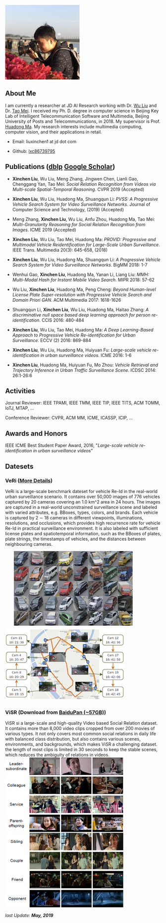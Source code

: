 ![Image](./images/photo1_240.jpg)

## About Me
I am currently a researcher at JD AI Research working with Dr. [Wu Liu](https://liuwu.weebly.com/) and Dr. [Tao Mei](https://taomei.me/).
I received my Ph. D. degree in computer science in Beijing Key Lab of Intelligent Telecommunication Software and Multimedia, Beijing University of Posts and Telecommunications, in 2018. 
My supervisor is Prof. [Huadong Ma](https://int.bupt.edu.cn/content/content.php?p=2_4_266). 
My research interests include multimedia computing, computer vision, and their applications in retail.

* Email: liuxinchen1 at jd dot com

* Github: [lxc86739795](https://github.com/lxc86739795)

## Publications ([dblp](https://dblp.uni-trier.de/pers/hd/l/Liu:Xinchen) [Google Scholar](https://scholar.google.com/citations?user=31Dv7M0AAAAJ&hl=en))

- **Xinchen Liu**, Wu Liu, Meng Zhang, Jingwen Chen, Lianli Gao, Chenggang Yan, Tao Mei:
_Social Relation Recognition from Videos via Multi-scale Spatial-Temporal Reasoning_. CVPR 2019 (Accepted)

- **Xinchen Liu**, Wu Liu, Huadong Ma, Shuangqun Li:
_PVSS: A Progressive Vehicle Search System for Video Surveillance Networks_. Journal of Computer Science and Technology, (2019) (Accepted)

- Meng Zhang, **Xinchen Liu**, Wu Liu, Anfu Zhou, Huadong Ma, Tao Mei:
_Multi-Granularity Reasoning for Social Relation Recognition from Images_. ICME 2019 (Accepted)

- **Xinchen Liu**, Wu Liu, Tao Mei, Huadong Ma:
_PROVID: Progressive and Multimodal Vehicle Reidentification for Large-Scale Urban Surveillance_. IEEE Trans. Multimedia 20(3): 645-658, (2018)

- **Xinchen Liu**, Wu Liu, Huadong Ma, Shuangqun Li:
_A Progressive Vehicle Search System for Video Surveillance Networks_. BigMM 2018: 1-7

- Wenhui Gao, **Xinchen Liu**, Huadong Ma, Yanan Li, Liang Liu:
_MMH: Multi-Modal Hash for Instant Mobile Video Search_. MIPR 2018: 57-62

- Wu Liu, **Xinchen Liu**, Huadong Ma, Peng Cheng:
_Beyond Human-level License Plate Super-resolution with Progressive Vehicle Search and Domain Priori GAN_. ACM Multimedia 2017: 1618-1626

- Shuangqun Li, **Xinchen Liu**, Wu Liu, Huadong Ma, Haitao Zhang:
_A discriminative null space based deep learning approach for person re-identification_. CCIS 2016: 480-484

- **Xinchen Liu**, Wu Liu, Tao Mei, Huadong Ma:
_A Deep Learning-Based Approach to Progressive Vehicle Re-identification for Urban Surveillance_. ECCV (2) 2016: 869-884

- **Xinchen Liu**, Wu Liu, Huadong Ma, Huiyuan Fu:
_Large-scale vehicle re-identification in urban surveillance videos_. ICME 2016: 1-6

- **Xinchen Liu**, Huadong Ma, Huiyuan Fu, Mo Zhou:
_Vehicle Retrieval and Trajectory Inference in Urban Traffic Surveillance Scene_. ICDSC 2014: 26:1-26:6

## Activities
Journal Reviewer: IEEE TPAMI, IEEE TMM, IEEE TIP, IEEE TITS, ACM TOMM, IoTJ, MTAP, ...

Conference Reviewer: CVPR, ACM MM, ICME, ICASSP, ICIP, ...

## Awards and Honors
IEEE ICME Best Student Paper Award, 2016, "_Large-scale vehicle re-identification in urban surveillance videos_"

## Datesets

### VeRi ([More Details](http://vehiclereid.github.io/VeRi/))
VeRi is a large-scale benchmark dateset for vehicle Re-Id in the real-world urban surveillance scenario.
It contains over 50,000 images of 776 vehicles captured by 20 cameras covering an 1.0 km^2 area in 24 hours.
The images are captured in a real-world unconstrained surveillance scene and labeled with varied attributes, e.g. BBoxes, types, colors, and brands.
Each vehicle is captured by 2 ∼ 18 cameras in different viewpoints, illuminations, resolutions, and occlusions, which provides high recurrence rate for vehicle Re-Id in practical surveillance environment.
It is also labeled with sufficient license plates and spatiotemporal information, such as the BBoxes of plates, plate strings, the timestamps of vehicles, and the distances between neighbouring cameras.

&ensp;&ensp;&ensp;&ensp;![Image](./images/VeRi_240.png)&ensp;&ensp;![Image](./images/VeRi2_240.png)

### ViSR (Download from [BaiduPan (~57GB)](https://pan.baidu.com/s/1Rnk5oMJlLjAHi0vEgzqEWg))
ViSR si a large-scale and high-quality Video based Social Relation dataset.
It contains more than 8,000 video clips cropped from over 200 movies of various types.
It not only covers most common social relations in daily life with balanced class distribution, but also contains various scenes, environments, and backgrounds, which makes ViSR
a challenging dataset. 
the length of most clips is limited in 30 seconds to keep the stable scenes, which reduces the ambiguity of relations in videos.
![Image](./images/ViSR1_240.png)![Image](./images/ViSR2_240.png)

_last Update: **May, 2019**_
